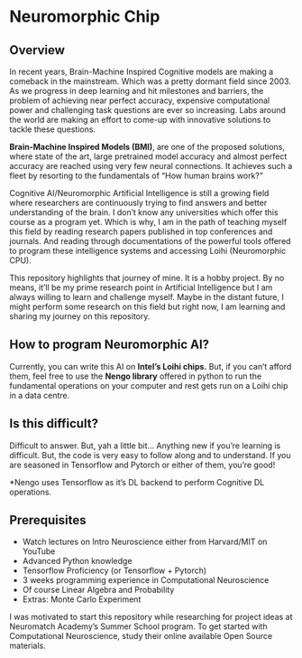 # Neuromorphic Chip

## Overview

In recent years, Brain-Machine Inspired Cognitive models are making a comeback in the mainstream. Which was a pretty dormant field since 2003. As we progress in deep learning and hit milestones and barriers, the problem of achieving near perfect accuracy, expensive computational power and challenging task questions are ever so increasing. Labs around the world are making an effort to come-up with innovative solutions to tackle these questions. 

**Brain-Machine Inspired Models (BMI)**, are one of the proposed solutions, where state of the art, large pretrained model accuracy and almost perfect accuracy are reached using very few neural connections. It achieves such a fleet by resorting to the fundamentals of “How human brains work?”

Cognitive AI/Neuromorphic Artificial Intelligence is still a growing field where researchers are continuously trying to find answers and better understanding of the brain. I don’t know any universities which offer this course as a program yet. Which is why, I am in the path of teaching myself this field by reading research papers published in top conferences and journals. And reading through documentations of the powerful tools offered to program these intelligence systems and accessing Loihi (Neuromorphic CPU). 

This repository highlights that journey of mine. It is a hobby project. By no means, it’ll be my prime research point in Artificial Intelligence but I am always willing to learn and challenge myself. Maybe in the distant future, I might perform some research on this field but right now, I am learning and sharing my journey on this repository. 

## How to program Neuromorphic AI?

Currently, you can write this AI on **Intel’s Loihi chips.** But, if you can’t afford them, feel free to use the **Nengo library** offered in python to run the fundamental operations on your computer and rest gets run on a Loihi chip in a data centre.

## Is this difficult?

Difficult to answer. But, yah a little bit… Anything new if you’re learning is difficult. But, the code is very easy to follow along and to understand. If you are seasoned in Tensorflow and Pytorch or either of them, you’re good!

*Nengo uses Tensorflow as it’s DL backend to perform Cognitive DL operations.

## Prerequisites

* Watch lectures on Intro Neuroscience either from Harvard/MIT on YouTube
* Advanced Python knowledge
* Tensorflow Proficiency (or Tensorflow + Pytorch)
* 3 weeks programming experience in Computational Neuroscience
* Of course Linear Algebra and Probability
* Extras: Monte Carlo Experiment

I was motivated to start this repository while researching for project ideas at Neuromatch Academy’s Summer School program. To get started with Computational Neuroscience, study their online available Open Source materials. 

